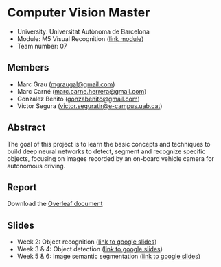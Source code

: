 # Computer Vision Master
- University: Universitat Autònoma de Barcelona
- Module: M5 Visual Recognition ([link module](http://pagines.uab.cat/mcv/content/m5-visual-recognition))
- Team number: 07

## Members
- Marc Grau (mgraugal@gmail.com)
- Marc Carné (marc.carne.herrera@gmail.com)
- Gonzalez Benito (gonzabenito@gmail.com)
- Víctor Segura (victor.seguratir@e-campus.uab.cat)

## Abstract
The goal of this project is to learn the basic concepts and techniques to build deep neural networks to detect, segment and recognize specific objects, focusing on images recorded by an on-board vehicle camera for autonomous driving.

## Report
Download the [Overleaf document](https://www.overleaf.com/8453594hzhnyktrtjys#/30542665/)

## Slides
- Week 2: Object recognition ([link to google slides](https://docs.google.com/presentation/d/1vxO2lUGGYYm7yVjZjYvC0wNX4iJOQ6GoatuUw1deRxo/edit?usp=sharing))
- Week 3 & 4: Object detection ([link to google slides](https://docs.google.com/presentation/d/13U6bP7de293dzYGg2hDxrb1G0avuuknWLXXqld0XJSc/edit?usp=sharing))
- Week 5 & 6: Image semantic segmentation ([link to google slides](https://docs.google.com/presentation/d/1n6GLVJBKHYrHsap9NxRhFaoHRneM-YElXpyJ6k2GUUk/edit?usp=sharing))
